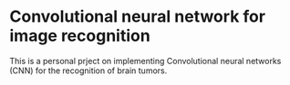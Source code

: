 # Convolutional neural network for image recognition

This is a personal prject on implementing Convolutional neural networks (CNN) for the recognition of brain tumors.
